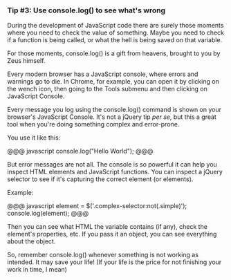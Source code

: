 ### Tip #3: Use console.log() to see what's wrong

During the development of JavaScript code there are surely those moments where you need to check the value of something. Maybe you need to check if a function is being called, or what the hell is being saved on that variable.

For those moments, console.log() is a gift from heavens, brought to you by Zeus himself.

Every modern browser has a JavaScript console, where errors and warnings go to die. In Chrome, for example, you can open it by clicking on the wench icon, then going to the Tools submenu and then clicking on JavaScript Console.

Every message you log using the console.log() command is shown on your browser's JavaScript Console. It's not a jQuery tip *per se*, but this a great tool when you're doing something complex and error-prone.

You use it like this:

@@@ javascript
console.log("Hello World");
@@@

But error messages are not all. The console is so powerful it can help you inspect HTML elements and JavaScript functions. You can inspect a jQuery selector to see if it's capturing the correct element (or elements).

Example:

@@@ javascript
element = $('.complex-selector:not(.simple)');
console.log(element);
@@@

Then you can see what HTML the variable contains (if any), check the element's properties, etc. If you pass it an object, you can see everything about the object.

So, remember console.log() whenever something is not working as intended. It may save your life! (If your life is the price for not finishing your work in time, I mean)